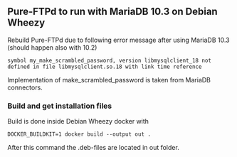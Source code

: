 ## Pure-FTPd to run with MariaDB 10.3 on Debian Wheezy

Rebuild Pure-FTPd due to following error message after using MariaDB 10.3 (should happen also with 10.2)
```
symbol my_make_scrambled_password, version libmysqlclient_18 not defined in file libmysqlclient.so.18 with link time reference
```
Implementation of make_scrambled_password is taken from MariaDB connectors.

### Build and get installation files

Build is done inside Debian Wheezy docker with
```
DOCKER_BUILDKIT=1 docker build --output out .
```
After this command the .deb-files are located in out folder.

